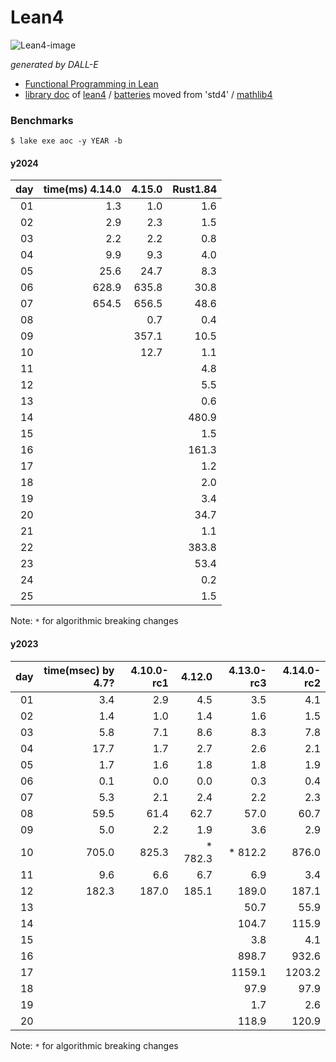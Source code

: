 # Lean4

![Lean4-image](https://github.com/user-attachments/assets/5cdc3698-2704-4794-b9ab-0c4f2883a3a3)

_generated by DALL-E_

- [Functional Programming in Lean](https://lean-lang.org/functional_programming_in_lean/title.html#functional-programming-in-lean)
- [library doc](https://leanprover-community.github.io/mathlib4_docs) of [lean4](https://github.com/leanprover/lean4) / [batteries](https://github.com/leanprover-community/batteries) moved from 'std4' /
[mathlib4](https://github.com/leanprover-community/mathlib4)

### Benchmarks

```
$ lake exe aoc -y YEAR -b
```

#### y2024

|day|time(ms) 4.14.0|  4.15.0 |  Rust1.84|
|----:|----------:|----------:|---------:|
|  01 |       1.3 |       1.0 |      1.6 |
|  02 |       2.9 |       2.3 |      1.5 |
|  03 |       2.2 |       2.2 |      0.8 |
|  04 |       9.9 |       9.3 |      4.0 |
|  05 |      25.6 |      24.7 |      8.3 |
|  06 |     628.9 |     635.8 |     30.8 |
|  07 |     654.5 |     656.5 |     48.6 |
|  08 |           |       0.7 |      0.4 |
|  09 |           |     357.1 |     10.5 |
|  10 |           |      12.7 |      1.1 |
|  11 |           |           |      4.8 |
|  12 |           |           |      5.5 |
|  13 |           |           |      0.6 |
|  14 |           |           |    480.9 |
|  15 |           |           |      1.5 |
|  16 |           |           |    161.3 |
|  17 |           |           |      1.2 |
|  18 |           |           |      2.0 |
|  19 |           |           |      3.4 |
|  20 |           |           |     34.7 |
|  21 |           |           |      1.1 |
|  22 |           |           |    383.8 |
|  23 |           |           |     53.4 |
|  24 |           |           |      0.2 |
|  25 |           |           |      1.5 |

Note: `*` for algorithmic breaking changes

#### y2023

|day|time(msec) by 4.7?|4.10.0-rc1| 4.12.0 |4.13.0-rc3|4.14.0-rc2|
|----:|----------:|------------:|---------:|---------:|---------:|
|  01 |       3.4 |        2.9  |      4.5 |      3.5 |      4.1 |
|  02 |       1.4 |        1.0  |      1.4 |      1.6 |      1.5 |
|  03 |       5.8 |        7.1  |      8.6 |      8.3 |      7.8 |
|  04 |      17.7 |        1.7  |      2.7 |      2.6 |      2.1 |
|  05 |       1.7 |        1.6  |      1.8 |      1.8 |      1.9 |
|  06 |       0.1 |        0.0  |      0.0 |      0.3 |      0.4 |
|  07 |       5.3 |        2.1  |      2.4 |      2.2 |      2.3 |
|  08 |      59.5 |       61.4  |     62.7 |     57.0 |     60.7 |
|  09 |       5.0 |        2.2  |      1.9 |      3.6 |      2.9 |
|  10 |     705.0 |      825.3  |  * 782.3 |  * 812.2 |    876.0 |
|  11 |       9.6 |        6.6  |      6.7 |      6.9 |      3.4 |
|  12 |     182.3 |      187.0  |    185.1 |    189.0 |    187.1 |
|  13 |           |             |          |     50.7 |     55.9 |
|  14 |           |             |          |    104.7 |    115.9 |
|  15 |           |             |          |      3.8 |      4.1 |
|  16 |           |             |          |    898.7 |    932.6 |
|  17 |           |             |          |   1159.1 |   1203.2 |
|  18 |           |             |          |     97.9 |     97.9 |
|  19 |           |             |          |      1.7 |      2.6 |
|  20 |           |             |          |    118.9 |    120.9 |

Note: `*` for algorithmic breaking changes
